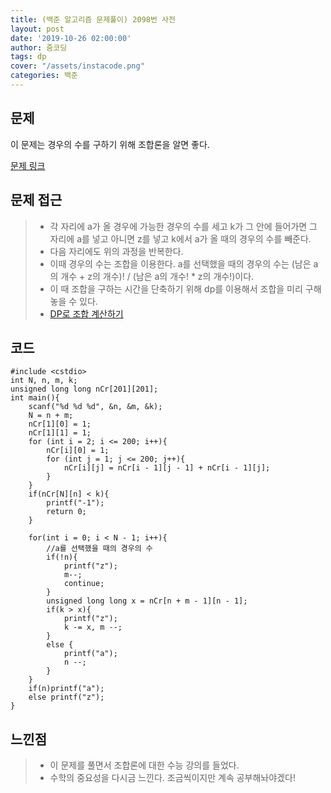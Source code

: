 ```yaml
---
title: (백준 알고리즘 문제풀이) 2098번 사전
layout: post
date: '2019-10-26 02:00:00'
author: 줌코딩
tags: dp
cover: "/assets/instacode.png"
categories: 백준
---
```


## 문제

이 문제는 경우의 수를 구하기 위해 조합론을 알면 좋다.

[문제 링크](https://www.acmicpc.net/problem/1256)

## 문제 접근

>* 각 자리에 a가 올 경우에 가능한 경우의 수를 세고 k가 그 안에 들어가면 그 자리에 a를 넣고 아니면 z를 넣고 k에서 a가 올 때의 경우의 수를 빼준다.
>* 다음 자리에도 위의 과정을 반복한다.
>* 이때 경우의 수는 조합을 이용한다. a를 선택했을 때의 경우의 수는 (남은 a의 개수 + z의 개수)! / (남은 a의 개수! * z의 개수!)이다.
>* 이 때 조합을 구하는 시간을 단축하기 위해 dp를 이용해서 조합을 미리 구해놓을 수 있다.
>* [DP로 조합 계산하기](https://zoomkoding.github.io/codingtest/2019/04/03/dp-1.html)

## 코드

    #include <cstdio>
    int N, n, m, k;
    unsigned long long nCr[201][201];
    int main(){
        scanf("%d %d %d", &n, &m, &k);
        N = n + m;
        nCr[1][0] = 1;    
        nCr[1][1] = 1;
        for (int i = 2; i <= 200; i++){
            nCr[i][0] = 1;
            for (int j = 1; j <= 200; j++){
                nCr[i][j] = nCr[i - 1][j - 1] + nCr[i - 1][j];
            }
        }
        if(nCr[N][n] < k){
            printf("-1");
            return 0;
        }

        for(int i = 0; i < N - 1; i++){
            //a를 선택했을 때의 경우의 수
            if(!n){
                printf("z");
                m--;
                continue;
            }
            unsigned long long x = nCr[n + m - 1][n - 1];
            if(k > x){
                printf("z");
                k -= x, m --;
            }
            else {
                printf("a");
                n --;
            }
        }
        if(n)printf("a");
        else printf("z");
    }

## 느낀점

>* 이 문제를 풀면서 조합론에 대한 수능 강의를 들었다.
>* 수학의 중요성을 다시금 느낀다. 조금씩이지만 계속 공부해놔야겠다!
